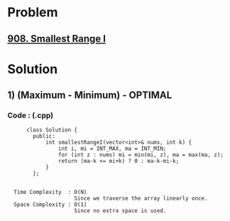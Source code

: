 # Problem

## [908. Smallest Range I](https://leetcode.com/problems/smallest-range-i/)


# Solution 

## 1) (Maximum - Minimum) - OPTIMAL

      
      
      
   ### Code : (.cpp)
    
          class Solution {
            public:
                int smallestRangeI(vector<int>& nums, int k) {
                    int i, mi = INT_MAX, ma = INT_MIN;
                    for (int z : nums) mi = min(mi, z), ma = max(ma, z);
                    return (ma-k <= mi+k) ? 0 : ma-k-mi-k;
                }
            };
                            
 
      Time Complexity  : O(N) 
                         Since we traverse the array linearly once.
      Space Complexity : O(1)
                         Since no extra space is used.
